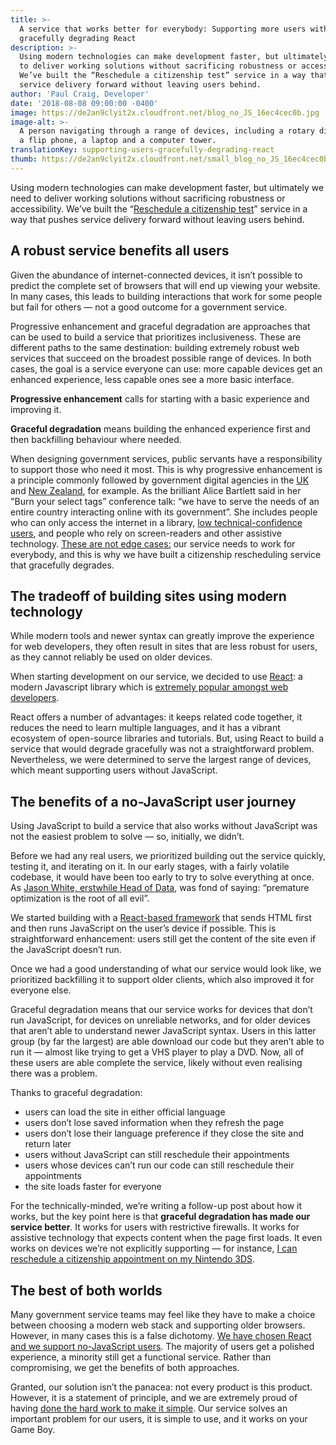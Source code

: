 ```yaml
---
title: >-
  A service that works better for everybody: Supporting more users with
  gracefully degrading React
description: >-
  Using modern technologies can make development faster, but ultimately we need
  to deliver working solutions without sacrificing robustness or accessibility.
  We’ve built the “Reschedule a citizenship test” service in a way that pushes
  service delivery forward without leaving users behind.
author: 'Paul Craig, Developer'
date: '2018-08-08 09:00:00 -0400'
image: https://de2an9clyit2x.cloudfront.net/blog_no_JS_16ec4cec0b.jpg
image-alt: >-
  A person navigating through a range of devices, including a rotary dial phone,
  a flip phone, a laptop and a computer tower.
translationKey: supporting-users-gracefully-degrading-react
thumb: https://de2an9clyit2x.cloudfront.net/small_blog_no_JS_16ec4cec0b.jpg
---
```


Using modern technologies can make development faster, but ultimately we need to deliver working solutions without sacrificing robustness or accessibility. We’ve built the “[Reschedule a citizenship test](https://vancouver.rescheduler-dev.cds-snc.ca/)” service in a way that pushes service delivery forward without leaving users behind.

## A robust service benefits all users

Given the abundance of internet-connected devices, it isn’t possible to predict the complete set of browsers that will end up viewing your website. In many cases, this leads to building interactions that work for some people but fail for others — not a good outcome for a government service.

Progressive enhancement and graceful degradation are approaches that can be used to build a service that prioritizes inclusiveness. These are different paths to the same destination: building extremely robust web services that succeed on the broadest possible range of devices. In both cases, the goal is a service everyone can use: more capable devices get an enhanced experience, less capable ones see a more basic interface.

**Progressive enhancement** calls for starting with a basic experience and improving it.

**Graceful degradation** means building the enhanced experience first and then backfilling behaviour where needed.

When designing government services, public servants have a responsibility to support those who need it most. This is why progressive enhancement is a principle commonly followed by government digital agencies in the [UK](https://www.gov.uk/service-manual/technology/using-progressive-enhancement) and [New Zealand](https://www.digital.govt.nz/standards-and-guidance/design-and-ux/browser-and-device-testing/), for example. As the brilliant Alice Bartlett said in her "Burn your select tags” conference talk: “we have to serve the needs of an entire country interacting online with its government”. She includes people who can only access the internet in a library, [low technical-confidence users](https://www.youtube.com/watch?v=CUkMCQR4TpY&feature=youtu.be&t=523), and people who rely on screen-readers and other assistive technology. [These are not edge cases:](https://twitter.com/kyliehavelock/status/1023932609561341952) our service needs to work for everybody, and this is why we have built a citizenship rescheduling service that gracefully degrades.

## The tradeoff of building sites using modern technology

While modern tools and newer syntax can greatly improve the experience for web developers, they often result in sites that are less robust for users, as they cannot reliably be used on older devices.

When starting development on our service, we decided to use [React](https://reactjs.org/): a modern Javascript library which is [extremely popular amongst web developers](https://insights.stackoverflow.com/survey/2018/#technology-most-loved-dreaded-and-wanted-frameworks-libraries-and-tools).

React offers a number of advantages: it keeps related code together, it reduces the need to learn multiple languages, and it has a vibrant ecosystem of open-source libraries and tutorials. But, using React to build a service that would degrade gracefully was not a straightforward problem. Nevertheless, we were determined to serve the largest range of devices, which meant supporting users without JavaScript.

## The benefits of a no-JavaScript user journey

Using JavaScript to build a service that also works without JavaScript was not the easiest problem to solve — so, initially, we didn’t.

Before we had any real users, we prioritized building out the service quickly, testing it, and iterating on it. In our early stages, with a fairly volatile codebase, it would have been too early to try to solve everything at once. As [Jason White, erstwhile Head of Data](https://github.com/cds-snc/digital-canada-ca/commit/cd835e4c730bf247a5a85b323c63b9d5defb378d#diff-cae0f3940920ef2bda0b377bf60f9650L20-L27), was fond of saying: “premature optimization is the root of all evil”.

We started building with a [React-based framework](https://github.com/jaredpalmer/after.js/blob/master/README.md) that sends HTML first and then runs JavaScript on the user’s device if possible. This is straightforward enhancement: users still get the content of the site even if the JavaScript doesn’t run.

Once we had a good understanding of what our service would look like, we prioritized backfilling it to support older clients, which also improved it for everyone else.

Graceful degradation means that our service works for devices that don’t run JavaScript, for devices on unreliable networks, and for older devices that aren’t able to understand newer JavaScript syntax. Users in this latter group (by far the largest) are able download our code but they aren’t able to run it — almost like trying to get a VHS player to play a DVD. Now, all of these users are able complete the service, likely without even realising there was a problem.

Thanks to graceful degradation:

* users can load the site in either official language
* users don’t lose saved information when they refresh the page
* users don’t lose their language preference if they close the site and return later
* users without JavaScript can still reschedule their appointments
* users whose devices can’t run our code can still reschedule their appointments
* the site loads faster for everyone

For the technically-minded, we’re writing a follow-up post about how it works, but the key point here is that **graceful degradation has made our service better**. It works for users with restrictive firewalls. It works for assistive technology that expects content when the page first loads. It even works on devices we’re not explicitly supporting — for instance, [I can reschedule a citizenship appointment on my Nintendo 3DS](https://twitter.com/HillaryLorimer/status/1019322192440451073).

## The best of both worlds

Many government service teams may feel like they have to make a choice between choosing a modern web stack and supporting older browsers. However, in many cases this is a false dichotomy. [We have chosen React and we support no-JavaScript users](https://twitter.com/CDS_GC/status/1022142454634438661). The majority of users get a polished experience, a minority still get a functional service. Rather than compromising, we get the benefits of both approaches.

Granted, our solution isn’t the panacea: not every product is this product. However, it is a statement of principle, and we are extremely proud of having [done the hard work to make it simple](https://www.gov.uk/guidance/government-design-principles#do-the-hard-work-to-make-it-simple). Our service solves an important problem for our users, it is simple to use, and it works on your Game Boy.

